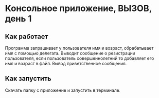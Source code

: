 # Консольное приложение, ВЫЗОВ, день 1
## Как работает
Программа запрашивает у пользователя имя и возраст, обрабатывает имя с помощью делегата.
Выводит сообщение о резистрации пользователя, если пользователь совершеннолетний то добавляет его имя и возраст в файл.
Вывод приветственное сообщения.

## Как запустить
Скачать папку с приложение и запустить в терминале.
